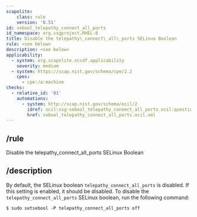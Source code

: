```yaml
---
scapolite:
    class: rule
    version: '0.51'
id: sebool_telepathy_connect_all_ports
id_namespace: org.ssgproject.RHEL-8
title: Disable the telepathy\_connect\_all\_ports SELinux Boolean
rule: <see below>
description: <see below>
applicability:
  - system: org.scapolite.xccdf.applicability
    severity: medium
  - system: https://scap.nist.gov/schema/cpe/2.2
    cpes:
      - cpe:/a:machine
checks:
  - relative_id: '01'
    automations:
      - system: http://scap.nist.gov/schema/ocil/2
        idref: ocil:ssg-sebool_telepathy_connect_all_ports_ocil:questionnaire:1
        href: sebool_telepathy_connect_all_ports.ocil.xml
---
```



## /rule

Disable the telepathy\_connect\_all\_ports SELinux Boolean

## /description

By
default, the SELinux boolean `telepathy_connect_all_ports` is disabled.
If this setting is enabled, it should be disabled. To disable the
`telepathy_connect_all_ports` SELinux boolean, run the following
command:

``` 
$ sudo setsebool -P telepathy_connect_all_ports off
```
